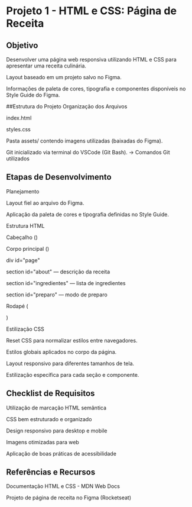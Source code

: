 # Projeto 1 - HTML e CSS: Página de Receita
## Objetivo
Desenvolver uma página web responsiva utilizando HTML e CSS para apresentar uma receita culinária.

Layout baseado em um projeto salvo no Figma.

Informações de paleta de cores, tipografia e componentes disponíveis no Style Guide do Figma.

##Estrutura do Projeto
Organização dos Arquivos

index.html

styles.css

Pasta assets/ contendo imagens utilizadas (baixadas do Figma).

Git inicializado via terminal do VSCode (Git Bash).
→ Comandos Git utilizados

## Etapas de Desenvolvimento
Planejamento

Layout fiel ao arquivo do Figma.

Aplicação da paleta de cores e tipografia definidas no Style Guide.

Estrutura HTML

Cabeçalho (<head>)

Corpo principal (<body>)

div id="page"

section id="about" — descrição da receita

section id="ingredientes" — lista de ingredientes

section id="preparo" — modo de preparo

Rodapé (<footer>)

Estilização CSS

Reset CSS para normalizar estilos entre navegadores.

Estilos globais aplicados no corpo da página.

Layout responsivo para diferentes tamanhos de tela.

Estilização específica para cada seção e componente.

## Checklist de Requisitos
 Utilização de marcação HTML semântica

 CSS bem estruturado e organizado

 Design responsivo para desktop e mobile

 Imagens otimizadas para web

 Aplicação de boas práticas de acessibilidade

## Referências e Recursos
Documentação HTML e CSS - MDN Web Docs

Projeto de página de receita no Figma (Rocketseat)
